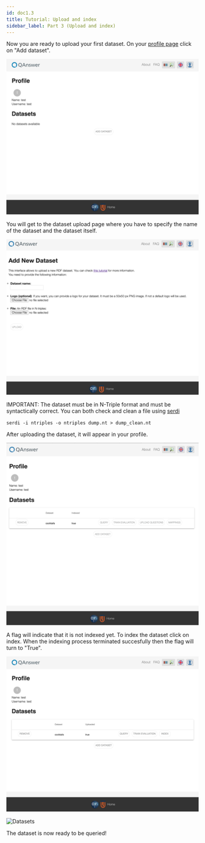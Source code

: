 ```yaml
---
id: doc1.3
title: Tutorial: Upload and index
sidebar_label: Part 3 (Upload and index)
---
```


Now you are ready to upload your first dataset. On your [profile page](https://qanswer-frontend.univ-st-etienne.fr/user/profile) click on "Add dataset".

![Profile0](/img/screenshots/Profile0.png)

You will get to the dataset upload page where you have to specify the name of the dataset and the dataset itself.

![Dataset](/img/screenshots/Dataset.png)

IMPORTANT: The dataset must be in N-Triple format and must be syntactically correct. You can both check and clean a file using [serdi](https://drobilla.net/software/serd)

```
serdi -i ntriples -o ntriples dump.nt > dump_clean.nt
```



After uploading the dataset, it will appear in your profile.

![Profile1](/img/screenshots/Profile1.png)

A flag will indicate that it is not indexed yet. To index the dataset click on index. When the
indexing process terminated succesfully then the flag will turn to "True".

![Profile2](/img/screenshots/Profile2.png)


![Datasets](/img/screenshots/Datasets.png)

The dataset is now ready to be queried!